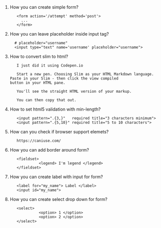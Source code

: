 1. How you can create simple form?
          
          <form action='/attempt' method='post'>
            ...
          </form>
2. How you can leave placeholder inside input tag?
         
         # placeholder="username"
         <input type="text" name='username' placeholder="username">
3. How to convert slim to html?
          
          I just did it using Codepen.io

          Start a new pen. Choosing Slim as your HTML Markdown language. Paste in your Slim - then click the view compiled               button in your HTML pane.

          You'll see the straight HTML version of your markup.

          You can then copy that out.
4. How to set html5 validation with min-length?
          
          <input pattern=".{3,}"   required title="3 characters minimum">
          <input pattern=".{5,10}" required title="5 to 10 characters">

5. How can you check if browser support elemets?
          
          https://caniuse.com/
6. How you can add border around form?
          
          <fieldset>
                    <legend> I'm legend </legend>
          </fieldset>
7. How you can create label with input for form?
          
          <label for="my_name"> Label </label>
          <input id="my_name"> 
8. How you can create select drop down for form?
          
          <select>
                    <option> 1 </option>
                    <option> 2 </option>
          </select>
